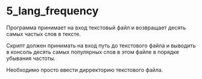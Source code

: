 # 5_lang_frequency

Программа принимает на вход текстовый файл и возвращает десять самых частых слов в тексте. 

Скрипт должен принимать на вход путь до текстового файла и выводить в консоль десять самых популярных слов в этом файле в порядке убывания частоты.

Необходимо просто ввести дирректорию текстового файла.